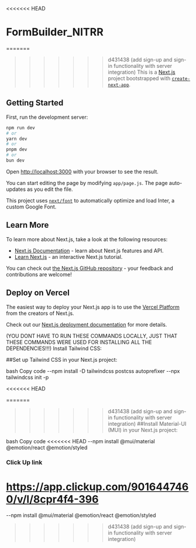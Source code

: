 <<<<<<< HEAD
# FormBuilder_NITRR

=======
>>>>>>> d431438 (add sign-up and sign-in functionality with server integration)
This is a [Next.js](https://nextjs.org/) project bootstrapped with [`create-next-app`](https://github.com/vercel/next.js/tree/canary/packages/create-next-app).

## Getting Started

First, run the development server:

```bash
npm run dev
# or
yarn dev
# or
pnpm dev
# or
bun dev
```

Open [http://localhost:3000](http://localhost:3000) with your browser to see the result.

You can start editing the page by modifying `app/page.js`. The page auto-updates as you edit the file.

This project uses [`next/font`](https://nextjs.org/docs/basic-features/font-optimization) to automatically optimize and load Inter, a custom Google Font.

## Learn More

To learn more about Next.js, take a look at the following resources:

- [Next.js Documentation](https://nextjs.org/docs) - learn about Next.js features and API.
- [Learn Next.js](https://nextjs.org/learn) - an interactive Next.js tutorial.

You can check out [the Next.js GitHub repository](https://github.com/vercel/next.js/) - your feedback and contributions are welcome!

## Deploy on Vercel

The easiest way to deploy your Next.js app is to use the [Vercel Platform](https://vercel.com/new?utm_medium=default-template&filter=next.js&utm_source=create-next-app&utm_campaign=create-next-app-readme) from the creators of Next.js.

Check out our [Next.js deployment documentation](https://nextjs.org/docs/deployment) for more details.

(YOU DONT HAVE TO RUN THESE COMMANDS LOCALLY, JUST THAT THESE COMMANDS WERE USED FOR INSTALLING ALL THE DEPENDENCIES!!!)
Install Tailwind CSS:

##Set up Tailwind CSS in your Next.js project:

bash
Copy code
--npm install -D tailwindcss postcss autoprefixer
--npx tailwindcss init -p


<<<<<<< HEAD

=======
>>>>>>> d431438 (add sign-up and sign-in functionality with server integration)
##Install Material-UI (MUI) in your Next.js project:

bash
Copy code
<<<<<<< HEAD
--npm install @mui/material @emotion/react @emotion/styled

### Click Up link
https://app.clickup.com/9016447460/v/l/8cpr4f4-396
=======
--npm install @mui/material @emotion/react @emotion/styled
>>>>>>> d431438 (add sign-up and sign-in functionality with server integration)

